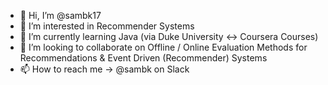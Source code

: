 - 👋 Hi, I’m @sambk17
- 👀 I’m interested in Recommender Systems
- 🌱 I’m currently learning Java (via Duke University <-> Coursera Courses)
- 💞️ I’m looking to collaborate on Offline / Online Evaluation Methods for Recommendations & Event Driven (Recommender) Systems
- 📫 How to reach me -> @sambk on Slack

<!---
sambk17/sambk17 is a ✨ special ✨ repository because its `README.md` (this file) appears on your GitHub profile.
You can click the Preview link to take a look at your changes.
--->
